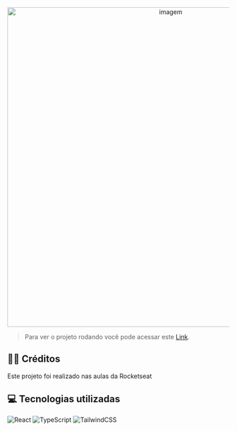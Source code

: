 <div align="center" >
    <img width="725rem" src="https://servidor-estaticos-ten.vercel.app/" alt="imagem">
</div>

> Para ver o projeto rodando você pode acessar este [Link](https://dev-store-xi.vercel.app/).

<h2>👨‍🏫 Créditos</h2>
<p>Este projeto foi realizado nas aulas da Rocketseat 

<h2>💻 Tecnologias utilizadas</h2>

<div style="display: inline_block">
  
![React](https://img.shields.io/badge/react-%2320232a.svg?style=for-the-badge&logo=react&logoColor=%2361DAFB)
![TypeScript](https://img.shields.io/badge/typescript-%23007ACC.svg?style=for-the-badge&logo=typescript&logoColor=white)
![TailwindCSS](https://img.shields.io/badge/tailwindcss-%2338B2AC.svg?style=for-the-badge&logo=tailwind-css&logoColor=white)

</div>
